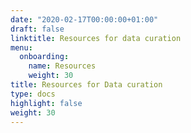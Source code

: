 ```yaml
---
date: "2020-02-17T00:00:00+01:00"
draft: false
linktitle: Resources for data curation
menu:
  onboarding:
    name: Resources
    weight: 30
title: Resources for Data curation
type: docs
highlight: false
weight: 30
---
```


